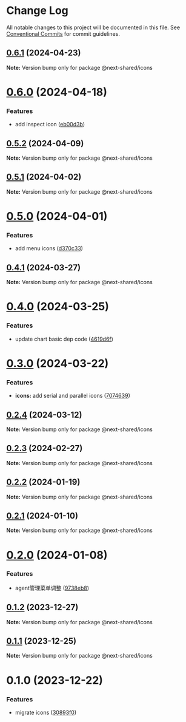 # Change Log

All notable changes to this project will be documented in this file.
See [Conventional Commits](https://conventionalcommits.org) for commit guidelines.

## [0.6.1](https://github.com/easyops-cn/next-bricks/compare/@next-shared/icons@0.6.0...@next-shared/icons@0.6.1) (2024-04-23)

**Note:** Version bump only for package @next-shared/icons





# [0.6.0](https://github.com/easyops-cn/next-bricks/compare/@next-shared/icons@0.5.2...@next-shared/icons@0.6.0) (2024-04-18)


### Features

* add inspect icon ([eb00d3b](https://github.com/easyops-cn/next-bricks/commit/eb00d3b621499204422550477bf2a6ca5b7dd37f))





## [0.5.2](https://github.com/easyops-cn/next-bricks/compare/@next-shared/icons@0.5.1...@next-shared/icons@0.5.2) (2024-04-09)

**Note:** Version bump only for package @next-shared/icons





## [0.5.1](https://github.com/easyops-cn/next-bricks/compare/@next-shared/icons@0.5.0...@next-shared/icons@0.5.1) (2024-04-02)

**Note:** Version bump only for package @next-shared/icons





# [0.5.0](https://github.com/easyops-cn/next-bricks/compare/@next-shared/icons@0.4.1...@next-shared/icons@0.5.0) (2024-04-01)


### Features

* add menu icons ([d370c33](https://github.com/easyops-cn/next-bricks/commit/d370c33d5147cf91d05b7a957f05fe3a21a96b4e))





## [0.4.1](https://github.com/easyops-cn/next-bricks/compare/@next-shared/icons@0.4.0...@next-shared/icons@0.4.1) (2024-03-27)

**Note:** Version bump only for package @next-shared/icons





# [0.4.0](https://github.com/easyops-cn/next-bricks/compare/@next-shared/icons@0.3.0...@next-shared/icons@0.4.0) (2024-03-25)


### Features

* update chart basic dep code ([4619d6f](https://github.com/easyops-cn/next-bricks/commit/4619d6f88a6009b043a73a934e54185447491183))





# [0.3.0](https://github.com/easyops-cn/next-bricks/compare/@next-shared/icons@0.2.4...@next-shared/icons@0.3.0) (2024-03-22)


### Features

* **icons:** add serial and parallel icons ([7074639](https://github.com/easyops-cn/next-bricks/commit/70746397ed8b15c2a6fb27eba2b2dd2b769b1eb8))





## [0.2.4](https://github.com/easyops-cn/next-bricks/compare/@next-shared/icons@0.2.3...@next-shared/icons@0.2.4) (2024-03-12)

**Note:** Version bump only for package @next-shared/icons





## [0.2.3](https://github.com/easyops-cn/next-bricks/compare/@next-shared/icons@0.2.2...@next-shared/icons@0.2.3) (2024-02-27)

**Note:** Version bump only for package @next-shared/icons





## [0.2.2](https://github.com/easyops-cn/next-bricks/compare/@next-shared/icons@0.2.1...@next-shared/icons@0.2.2) (2024-01-19)

**Note:** Version bump only for package @next-shared/icons





## [0.2.1](https://github.com/easyops-cn/next-bricks/compare/@next-shared/icons@0.2.0...@next-shared/icons@0.2.1) (2024-01-10)

**Note:** Version bump only for package @next-shared/icons





# [0.2.0](https://github.com/easyops-cn/next-bricks/compare/@next-shared/icons@0.1.2...@next-shared/icons@0.2.0) (2024-01-08)


### Features

* agent管理菜单调整 ([9738eb8](https://github.com/easyops-cn/next-bricks/commit/9738eb8440c5dc1b793fd810a4c44fba44440550))





## [0.1.2](https://github.com/easyops-cn/next-bricks/compare/@next-shared/icons@0.1.1...@next-shared/icons@0.1.2) (2023-12-27)

**Note:** Version bump only for package @next-shared/icons





## [0.1.1](https://github.com/easyops-cn/next-bricks/compare/@next-shared/icons@0.1.0...@next-shared/icons@0.1.1) (2023-12-25)

**Note:** Version bump only for package @next-shared/icons





# 0.1.0 (2023-12-22)


### Features

* migrate icons ([30893f0](https://github.com/easyops-cn/next-bricks/commit/30893f0f5ae1192aa666efede41e21164e8a24c2))
